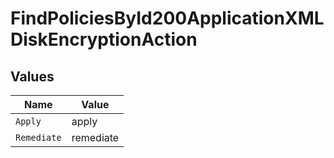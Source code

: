 # FindPoliciesById200ApplicationXMLDiskEncryptionAction


## Values

| Name        | Value       |
| ----------- | ----------- |
| `Apply`     | apply       |
| `Remediate` | remediate   |